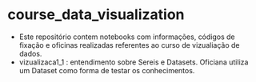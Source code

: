 # course_data_visualization
- Este repositório contem notebooks com informações, códigos de fixação e oficinas realizadas referentes ao curso de vizualiação de dados.
- vizualizaca1_1 : entendimento sobre Sereis e Datasets. Oficiana utiliza um Dataset como forma de testar os conhecimentos.
